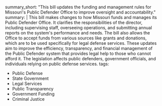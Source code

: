summary_short: "This bill updates the funding and management rules for Missouri's Public Defender Office to improve oversight and accountability."
summary: |
  This bill makes changes to how Missouri funds and manages its Public Defender Office. It clarifies the responsibilities of the director, including supervising staff, overseeing operations, and submitting annual reports on the system's performance and needs. The bill also allows the Office to accept funds from various sources like grants and donations, which are to be used specifically for legal defense services. These updates aim to improve the efficiency, transparency, and financial management of the Public Defender system that provides legal help to those who cannot afford it. The legislation affects public defenders, government officials, and individuals relying on public defense services.
tags:
  - Public Defense
  - State Government
  - Legal Services
  - Public Transparency
  - Government Funding
  - Criminal Justice
